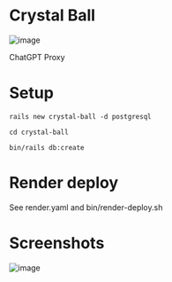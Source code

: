 # Crystal Ball

![image](https://github.com/digitalconfucius/crystal-ball/assets/156959605/a53c6359-c62a-468d-8ae0-1d8667b4b962)

ChatGPT Proxy

# Setup

`rails new crystal-ball -d postgresql`

`cd crystal-ball`

`bin/rails db:create`

# Render deploy

See render.yaml and bin/render-deploy.sh

# Screenshots

![image](https://github.com/digitalconfucius/crystal-ball/assets/156959605/fe958f86-f154-44a7-9b4d-8c4e8d8ebc09)
